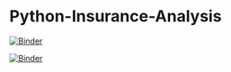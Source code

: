 # Python-Insurance-Analysis
[![Binder](https://mybinder.org/badge_logo.svg)](https://mybinder.org/v2/gh/leahcimali/Python-Insurance-Analysis/HEAD)

[![Binder](https://mybinder.org/badge_logo.svg)](https://mybinder.org/v2/gh/leahcimali/Python-Insurance-Analysis/tree/leahcimali-patch-1/HEAD?labpath=https%3A%2F%2Fgithub.com%2Fleahcimali%2FPython-Insurance-Analysis%2Fblob%2Fleahcimali-patch-1%2Fnotebook%2520(1).ipynb)

